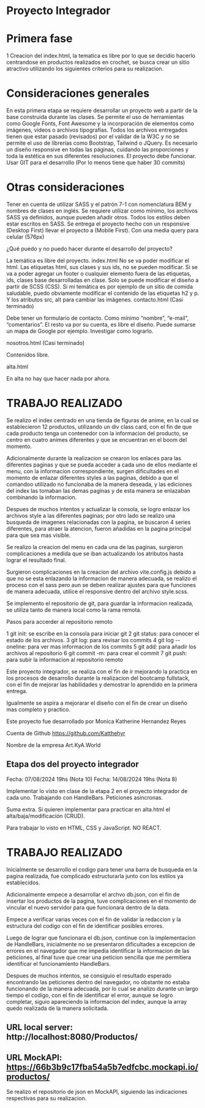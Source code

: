 # Proyecto Integrador

# Primera fase

1 Creacion del index.html, la tematica es libre por lo que se decidio hacerlo centrandose en productos realizados en crochet, se busca crear un sitio atractivo utilizando los siguientes criterios para su realizacion.

# Consideraciones generales

En esta primera etapa se requiere desarrollar un proyecto web a partir de la base construida durante las clases. Se permite el uso de herramientas como Google Fonts, Font Awesome y la incorporación de elementos como imágenes, videos o archivos tipografías. Todos los archivos entregados tienen que estar pasado (revisados) por el validar de la W3C y no se permite el uso de librerías como Bootstrap, Tailwind o JQuery. Es necesario un diseño responsive en todas las páginas, cuidando las proporciones y toda la estética en sus diferentes resoluciones. El proyecto debe funcionar. Usar GIT para el desarrollo (Por lo menos tiene que haber 30 commits)

# Otras consideraciones

Tener en cuenta de utilizar SASS y el patrón 7-1 con nomenclatura BEM y nombres de clases en inglés. Se requiere utilizar como mínimo, los archivos SASS ya definidos, aunque pueden añadir otros. Todos los estilos deben estar escritos en SASS. Se entrega el proyecto hecho con un responsive (Desktop First) llevar el proyecto a (Mobile First). Con una media query para celular (576px)

¿Qué puedo y no puedo hacer durante el desarrollo del proyecto?

La temática es libre del proyecto.
index.html
No se va poder modificar el html. Las etiquetas html, sus clases y sus ids, no se pueden modificar. Si se va a poder agregar un footer o cualquier elemento fuera de las etiquetas, ids, clases base desarrolladas en clase. Solo se puede modificar el diseño a partir de SCSS (CSS). 
Si mi temática es por ejemplo de un sitio de comida saludable, puedo obviamente modificar el contenido de las etiquetas h2 y p. Y los atributos src, alt para cambiar las imágenes. 
contacto.html (Casi terminado)

Debe tener un formulario de contacto. Como mínimo “nombre”, “e-mail”, “comentarios”. El resto va por su cuenta, es libre el diseño. Puede sumarse un mapa de Google por ejemplo. Investigar como lograrlo.

nosotros.html (Casi terminado)

Contenidos libre.

alta.html

En alta no hay que hacer nada por ahora.

# TRABAJO REALIZADO

Se realizo el index centrado en una tienda de figuras de anime, en la cual se establecieron 12 productos, utilizando un div class card, con el fin de que cada producto tenga un contenedor con la informacion del producto, se centro en cuatro animes diferentes y que se encuentran en el boom del momento.

Adicionalmente durante la realizacion se crearon los enlaces para las diferentes paginas y que se pueda acceder a cada uno de ellos mediante el menu, con la informacion correspondiente, surgen dificultades en el momento de enlazar diferentes styles a las paginas, debido a que el comandoo utilizado no funcionaba de la manera deseada, y las ediciones del index las tomaban las demas paginas y de esta manera se enlazaban combinando la informacion.

Despues de muchos intentos y actualizar la consola, se logro enlazar los archivos style a las diferentes paginas; por otro lado se realizo una busqueda de imagenes relacionadas con la pagina, se buscaron 4 series diferentes, para atraer la atencion, fueron añadidas en la pagina principal para que sea mas visible.

Se realizo la creacion del menu en cada una de las paginas, surgieron complicaciones a medida que se iban actualizando los atributos hasta lograr el resultado final.

Surgieron complicaciones en la creacion del archivo vite.config.js debido a que no se esta enlazando la informacion de manera adecuada, se realizo el proceso con el sass pero aun se deben realizar ajustes para que funciones de manera adecuada, utilice el responsive dentro del archivo style.scss.

Se implemento el repositorio de git, para guardar la informacion realizada, se utiliza tanto de manera local como la rama remota.

Pasos para accerder al repositorio remoto

1 git init: se escribe en la consola para iniciar git
2 git status: para conocer el estado de los archivos.
3 git log: para revisar los commits
4 git log --oneline: para ver mas informacion de los commits
5 git add: para añadir los archivos al repositorio
6 git commit -m: para crear el commit
7 git push: para subir la informacion al repositorio remoto


Este proyecto integrador, se realiza con el fin de ir mejorando la practica en los procesos de desarrollo durante la realizacion del bootcamp fullstack, con el fin de mejorar las habilidades y demostrar lo aprendido en la primera entrega.

Igualmente se aspira a mejorarar el diseño con el fin de crear un diseño mas completo y practico.

Este proyecto fue desarrollado por Monica Katherine Hernandez Reyes

Cuenta de Github https://github.com/Katthehyr

Nombre de la empresa Art.KyA.World

## Etapa dos del proyecto integrador

Fecha: 07/08/2024 19hs (Nota 10) 
Fecha: 14/08/2024 19hs (Nota 8)

Implementar lo visto en clase de la etapa 2 en el proyecto integrador de cada uno. Trabajando con HandleBars. Peticiones asíncronas. 

Suma extra. Si quieren implementar para practicar en alta.html el alta/baja/modificación (CRUD). 

Para trabajar lo visto en HTML, CSS y JavaScript. NO REACT.

# TRABAJO REALIZADO

Inicialmente se desarrollo el codigo para tener una barra de busqueda en la pagina realizada, fue complicado estructurarla junto con los estilos ya establecidos.

Adicionalmente empece a desarrollar el archvo db.json, con el fin de insertar los productos de la pagina, tuve complicaciones en el momento de vincular el nuevo servidor para que funcionara dentro de la data.

Empece a verificar varias veces con el fin de validar la redaccion y la estructura del codigo con el fin de identificar posibles errores.

Luego de lograr que funcionara el db.json, continue con la implementacion de HandleBars, inicialmente no se presentaron dificultades a excepcion de errores en el navegador que me impedia identificar la informacion de las peticiones, al final tuve que crear una peticion sencilla que me permitiera identificar el funcionamiento HandleBars.

Despues de muchos intentos, se consiguio el resultado esperado encontrando las peticiones dentro del navegador, no obstante no estaba funcionando de la manera adecuada, por lo cual se analizo durante un largo tiempo el codigo, con el fin de identificar el error, aunque se logro completar, siguio apareciendo la informacion del index, aunque la array quedo realizada de la manera solicitada.

## URL local server: http://localhost:8080/Productos/

## URL MockAPI: https://66b3b9c17fba54a5b7edfcbc.mockapi.io/productos/

Se realizo el repositorio de json en MockAPI, siguiendo las indicaciones respectivas para su realizacion.




